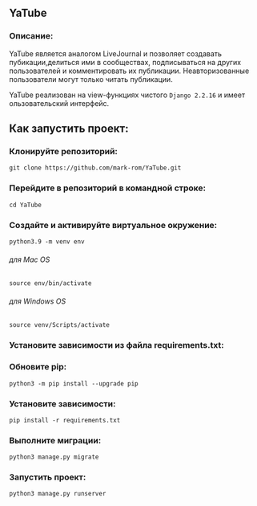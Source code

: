 ## YaTube ##
### Описание: ###
YaTube является аналогом LiveJournal и позволяет создавать пубикации,делиться ими в сообществах, подписываться на других пользователей и комментировать их публикации. Неавторизованные пользователи могут только читать публикации.

YaTube реализован на view-функциях чистого `Django 2.2.16` и имеет ользовательский интерфейс.

## Как запустить проект: ##

### Клонируйте репозиторий: ###

    git clone https://github.com/mark-rom/YaTube.git

### Перейдите в репозиторий в командной строке: ###
    cd YaTube

### Создайте и активируйте виртуальное окружение: ###
    python3.9 -m venv env

###### для Mac OS
    source env/bin/activate

###### для Windows OS
    source venv/Scripts/activate

### Установите зависимости из файла requirements.txt: ###
### Обновите pip:
    python3 -m pip install --upgrade pip

### Установите зависимости:
    pip install -r requirements.txt
  
### Выполните миграции: ###
    python3 manage.py migrate

### Запустить проект: ###
    python3 manage.py runserver

